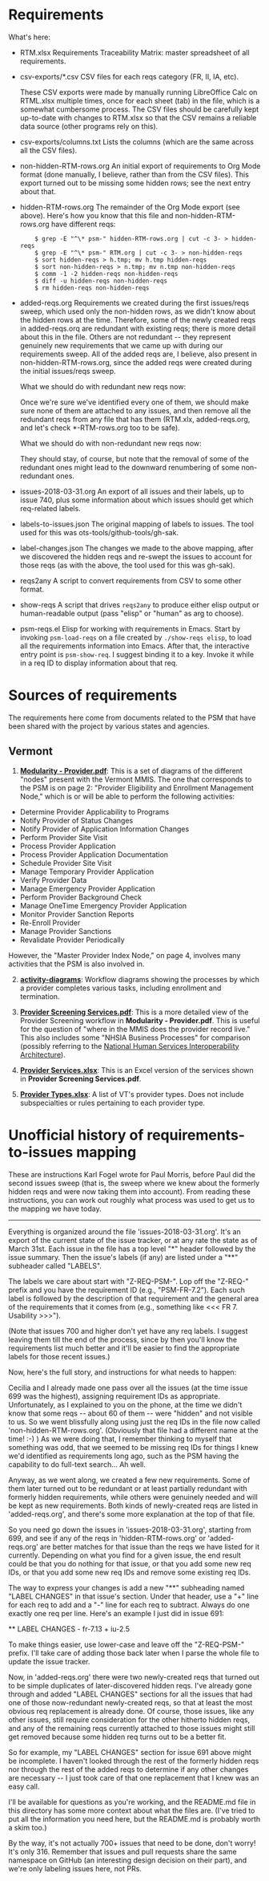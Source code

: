 # Requirements

What's here:

* RTM.xlsx
  Requirements Traceability Matrix: master spreadsheet of all requirements.

* csv-exports/*.csv
  CSV files for each reqs category (FR, II, IA, etc).

  These CSV exports were made by manually running LibreOffice Calc on
  RTML.xlsx multiple times, once for each sheet (tab) in the file,
  which is a somewhat cumbersome process.  The CSV files should be
  carefully kept up-to-date with changes to RTM.xlsx so that the CSV
  remains a reliable data source (other programs rely on this).

* csv-exports/columns.txt
  Lists the columns (which are the same across all the CSV files).

* non-hidden-RTM-rows.org
  An initial export of requirements to Org Mode format (done manually,
  I believe, rather than from the CSV files).  This export turned out
  to be missing some hidden rows; see the next entry about that.

* hidden-RTM-rows.org
  The remainder of the Org Mode export (see above).  Here's how you
  know that this file and non-hidden-RTM-rows.org have different reqs:

          $ grep -E "^\* psm-" hidden-RTM-rows.org | cut -c 3- > hidden-reqs
          $ grep -E "^\* psm-" RTM.org | cut -c 3- > non-hidden-reqs
          $ sort hidden-reqs > h.tmp; mv h.tmp hidden-reqs
          $ sort non-hidden-reqs > n.tmp; mv n.tmp non-hidden-reqs
          $ comm -1 -2 hidden-reqs non-hidden-reqs 
          $ diff -u hidden-reqs non-hidden-reqs 
          $ rm hidden-reqs non-hidden-reqs 

* added-reqs.org
  Requirements we created during the first issues/reqs sweep, which
  used only the non-hidden rows, as we didn't know about the hidden
  rows at the time.  Therefore, some of the newly created reqs in
  added-reqs.orq are redundant with existing reqs; there is more
  detail about this in the file.  Others are not redundant -- they
  represent genuinely new requirements that we came up with during
  our requirements sweep.  All of the added reqs are, I believe, also
  present in non-hidden-RTM-rows.org, since the added reqs were
  created during the initial issues/reqs sweep.

  What we should do with redundant new reqs now:

  Once we're sure we've identified every one of them, we should make
  sure none of them are attached to any issues, and then remove all
  the redundant reqs from any file that has them (RTM.xlx,
  added-reqs.org, and let's check *-RTM-rows.org too to be safe).

  What we should do with non-redundant new reqs now:

  They should stay, of course, but note that the removal of some of
  the redundant ones might lead to the downward renumbering of some
  non-redundant ones.

* issues-2018-03-31.org
  An export of all issues and their labels, up to issue 740, plus some
  information about which issues should get which req-related labels.

* labels-to-issues.json
  The original mapping of labels to issues.  The tool used for this
  was ots-tools/github-tools/gh-sak.

* label-changes.json
  The changes we made to the above mapping, after we discovered the
  hidden reqs and re-swept the issues to account for those reqs (as
  with the above, the tool used for this was gh-sak).

* reqs2any
  A script to convert requirements from CSV to some other format.

* show-reqs
  A script that drives `reqs2any` to produce either elisp output or
  human-readable output (pass "elisp" or "human" as arg to choose).

* psm-reqs.el
  Elisp for working with requirements in Emacs.  Start by invoking
  `psm-load-reqs` on a file created by `./show-reqs elisp`, to load
  all the requirements information into Emacs.  After that, the
  interactive entry point is `psm-show-req`.  I suggest binding it to
  a key.  Invoke it while in a req ID to display information about
  that req.

# Sources of requirements

The requirements here come from documents related to the PSM that have
been shared with the project by various states and agencies.

## Vermont

1. [__Modularity - Provider.pdf__](VT/Modularity%20-%20Provider.pdf): This
is a set of diagrams of the different "nodes" present with the Vermont
MMIS.  The one that corresponds to the PSM is on page 2: "Provider
Eligibility and Enrollment Management Node," which is or will be able to
perform the following activities:

- Determine Provider Applicability to Programs
- Notify Provider of Status Changes
- Notify Provider of Application Information Changes
- Perform Provider Site Visit
- Process Provider Application
- Process Provider Application Documentation
- Schedule Provider Site Visit
- Manage Temporary Provider Application
- Verify Provider Data
- Manage Emergency Provider Application
- Perform Provider Background Check
- Manage OneTime Emergency Provider Application
- Monitor Provider Sanction Reports
- Re-Enroll Provider
- Manage Provider Sanctions
- Revalidate Provider Periodically

However, the "Master Provider Index Node," on page 4, involves many
activities that the PSM is also involved in.

2. [__activity-diagrams__](VT/activity-diagrams): Workflow diagrams
showing the processes by which a provider completes various tasks,
including enrollment and termination.

3. [__Provider Screening
Services.pdf__](VT/Provider%20Screening%20Services.pdf): This is a more
detailed view of the Provider Screening workflow in __Modularity -
Provider.pdf__.  This is useful for the question of "where in the MMIS
does the provider record live."  This also includes some "NHSIA Business
Processes" for comparison (possibly referring to the [National Human
Services Interoperability
Architecture](https://www.acf.hhs.gov/nhsia-definition)).

4. [__Provider Services.xlsx__](VT/Provider%20Services.xlsx): This is an
Excel version of the services shown in __Provider Screening
Services.pdf__.

5. [__Provider Types.xlsx__](VT/Provider%20Types.xlsx): A list of VT's
provider types.  Does not include subspecialties or rules pertaining to
each provider type.

# Unofficial history of requirements-to-issues mapping

These are instructions Karl Fogel wrote for Paul Morris, before Paul
did the second issues sweep (that is, the sweep where we knew about
the formerly hidden reqs and were now taking them into account).  From
reading these instructions, you can work out roughly what process was
used to get us to the mapping we have today.

-----

Everything is organized around the file 'issues-2018-03-31.org'.  It's
an export of the current state of the issue tracker, or at any rate
the state as of March 31st.  Each issue in the file has a top level
"*" header followed by the issue summary.  Then the issue's labels (if
any) are listed under a "**" subheader called "LABELS".

The labels we care about start with "Z-REQ-PSM-".  Lop off the
"Z-REQ-" prefix and you have the requirement ID (e.g., "PSM-FR-7.2").
Each such label is followed by the description of that requirement and
the general area of the requirements that it comes from (e.g.,
something like <<< FR 7. Usability >>>").

(Note that issues 700 and higher don't yet have any req labels.  I
suggest leaving them till the end of the process, since by then you'll
know the requirements list much better and it'll be easier to find the
appropriate labels for those recent issues.)

Now, here's the full story, and instructions for what needs to happen:

Cecilia and I already made one pass over all the issues (at the time
issue 699 was the highest), assigning requirement IDs as appropriate.
Unfortunately, as I explained to you on the phone, at the time we
didn't know that some reqs -- about 60 of them -- were "hidden" and
not visible to us.  So we went blissfully along using just the req IDs
in the file now called 'non-hidden-RTM-rows.org'.  (Obviously that
file had a different name at the time! :-) ) As we were doing that, I
remember thinking to myself that something was odd, that we seemed to
be missing req IDs for things I knew we'd identified as requirements
long ago, such as the PSM having the capability to do full-text
search... Ah well.

Anyway, as we went along, we created a few new requirements.  Some of
them later turned out to be redundant or at least partially redundant
with formerly hidden requirements, while others were genuinely needed
and will be kept as new requirements.  Both kinds of newly-created
reqs are listed in 'added-reqs.org', and there's some more explanation
at the top of that file.

So you need go down the issues in 'issues-2018-03-31.org', starting
from 699, and see if any of the reqs in 'hidden-RTM-rows.org' or
'added-reqs.org' are better matches for that issue than the reqs we
have listed for it currently.  Depending on what you find for a given
issue, the end result could be that you do nothing for that issue, or
that you add some new req IDs, or that you add some new req IDs and
remove some existing req IDs.

The way to express your changes is add a new "**" subheading named
"LABEL CHANGES" in that issue's section.  Under that header, use a "+"
line for each req to add and a "-" line for each req to subtract.
Always do one exactly one req per line.  Here's an example I just did
in issue 691:

  ** LABEL CHANGES
     - fr-7.13
     + iu-2.5

To make things easier, use lower-case and leave off the "Z-REQ-PSM-"
prefix.  I'll take care of adding those back later when I parse the
whole file to update the issue tracker.

Now, in 'added-reqs.org' there were two newly-created reqs that turned
out to be simple duplicates of later-discovered hidden reqs.  I've
already gone through and added "LABEL CHANGES" sections for all the
issues that had one of those now-redundant newly-created reqs, so that
at least the most obvious req replacement is already done.  Of course,
those issues, like any other issues, still require consideration for
the other hitherto hidden reqs, and any of the remaining reqs
currently attached to those issues might still get removed because
some hidden req turns out to be a better fit.

So for example, my "LABEL CHANGES" section for issue 691 above might
be incomplete.  I haven't looked through the rest of the formerly
hidden reqs nor through the rest of the added reqs to determine if any
other changes are necessary -- I  just took care of that one
replacement that I knew was an easy call.

I'll be available for questions as you're working, and the README.md
file in this directory has some more context about what the files
are.  (I've tried to put all the information you need here, but the
README.md is probably worth a skim too.)

By the way, it's not actually 700+ issues that need to be done, don't
worry!  It's only 316.  Remember that issues and pull requests share
the same namespace on GitHub (an interesting design decision on their
part), and we're only labeling issues here, not PRs.
